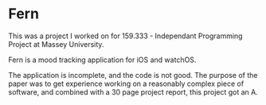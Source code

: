 # Fern
This was a project I worked on for 159.333 - Independant Programming Project at Massey University.

Fern is a mood tracking application for iOS and watchOS.

The application is incomplete, and the code is not good. The purpose of the paper was to get experience working on a reasonably complex piece of software, and combined with a 30 page project report, this project got an A.
